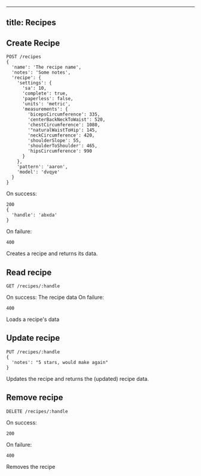***

## title: Recipes

## Create Recipe

    POST /recipes
    {
      'name': 'The recipe name',
      'notes': 'Some notes',
      'recipe': {
        'settings': {
          'sa': 10,
          'complete': true,
          'paperless': false,
          'units': 'metric',
          'measurements': {
            'bicepsCircumference': 335,
            'centerBackNeckToWaist': 520,
            'chestCircumference': 1080,
            '"naturalWaistToHip': 145,
            'neckCircumference': 420,
            'shoulderSlope': 55,
            'shoulderToShoulder': 465,
            'hipsCircumference': 990
          }
        },
        'pattern': 'aaron',
        'model': 'dvqye'
      }
    }

On success:

    200
    {
      'handle': 'abxda'
    }

On failure:

    400

Creates a recipe and returns its data.

## Read recipe

    GET /recipes/:handle

On success: The recipe data
On failure:

    400

Loads a recipe's data

## Update recipe

    PUT /recipes/:handle
    {
      'notes': "5 stars, would make again"
    }

Updates the recipe and returns the (updated) recipe data.

## Remove recipe

    DELETE /recipes/:handle

On success:

    200

On failure:

    400

Removes the recipe
